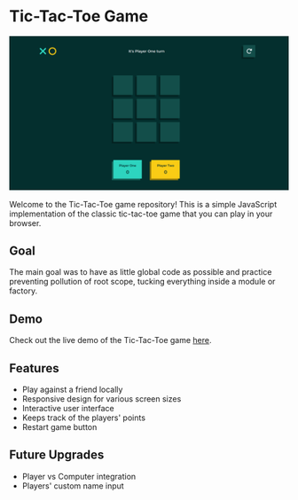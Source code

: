 # Tic-Tac-Toe Game
![screenshot](./img/screenshot.png)

Welcome to the Tic-Tac-Toe game repository! This is a simple JavaScript implementation of the classic tic-tac-toe game that you can play in your browser.

## Goal

The main goal was to have as little global code as possible and practice preventing pollution of root scope, tucking everything inside a module or factory.

## Demo

Check out the live demo of the Tic-Tac-Toe game [here](https://sofiabaezzato.github.io/tic-tac-toe/).

## Features

- Play against a friend locally
- Responsive design for various screen sizes
- Interactive user interface
- Keeps track of the players' points
- Restart game button

## Future Upgrades

- Player vs Computer integration
- Players' custom name input





